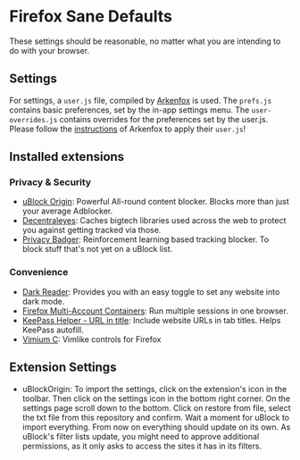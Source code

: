 # Firefox Sane Defaults

These settings should be reasonable, no matter what you are intending to do with your browser.

## Settings

For settings, a `user.js` file, compiled by [Arkenfox](https://github.com/arkenfox/user.js) is used. The `prefs.js` contains basic preferences, set by the in-app settings menu. The `user-overrides.js` contains overrides for the preferences set by the user.js.
Please follow the [instructions](https://github.com/arkenfox/user.js/wiki/2.1-User.js) of Arkenfox to apply their `user.js`!

## Installed extensions

### Privacy & Security

- [uBlock Origin](https://addons.mozilla.org/en-US/firefox/addon/ublock-origin/): Powerful All-round content blocker. Blocks more than just your average Adblocker.
- [Decentraleyes](https://addons.mozilla.org/en-US/firefox/addon/decentraleyes/): Caches bigtech libraries used across the web to protect you against getting tracked via those.
- [Privacy Badger](https://addons.mozilla.org/en-US/firefox/addon/privacy-badger17/): Reinforcement learning based tracking blocker. To block stuff that's not yet on a uBlock list.

### Convenience

- [Dark Reader](https://addons.mozilla.org/en-US/firefox/addon/darkreader/): Provides you with an easy toggle to set any website into dark mode.
- [Firefox Multi-Account Containers](https://addons.mozilla.org/en-US/firefox/addon/multi-account-containers/): Run multiple sessions in one browser.
- [KeePass Helper - URL in title](https://addons.mozilla.org/en-US/firefox/addon/keepass-helper-url-in-title/): Include website URLs in tab titles. Helps KeePass autofill.
- [Vimium C](https://addons.mozilla.org/de/firefox/addon/vimium-c/): Vimlike controls for Firefox

## Extension Settings

- uBlockOrigin: To import the settings, click on the extension's icon in the toolbar. Then click on the settings icon in the bottom right corner. On the settings page scroll down to the bottom. Click on restore from file, select the txt file from this repository and confirm. Wait a moment for uBlock to import everything. From now on everything should update on its own. As uBlock's filter lists update, you might need to approve additional permissions, as it only asks to access the sites it has in its filters.
